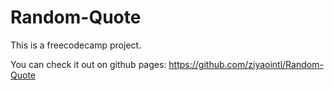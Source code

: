 # Random-Quote

This is a freecodecamp project.

You can check it out on github pages: https://github.com/ziyaointl/Random-Quote
